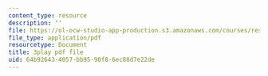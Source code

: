 ```yaml
---
content_type: resource
description: ''
file: https://ol-ocw-studio-app-production.s3.amazonaws.com/courses/res-9-003-brains-minds-and-machines-summer-course-summer-2015/64b926434057bb9590f86ec88d7e22de_opMnuRnfaX0.pdf
file_type: application/pdf
resourcetype: Document
title: 3play pdf file
uid: 64b92643-4057-bb95-90f8-6ec88d7e22de
---
```


